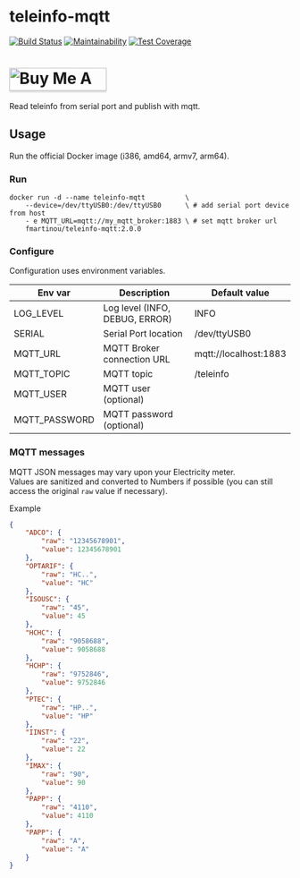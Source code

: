 # teleinfo-mqtt

  [![Build Status](https://travis-ci.org/fmartinou/teleinfo-mqtt.svg?branch=master)](https://travis-ci.org/fmartinou/teleinfo-mqtt)
  [![Maintainability](https://api.codeclimate.com/v1/badges/68abc62f1bd8a748273b/maintainability)](https://codeclimate.com/github/fmartinou/teleinfo-mqtt/maintainability)
  [![Test Coverage](https://api.codeclimate.com/v1/badges/68abc62f1bd8a748273b/test_coverage)](https://codeclimate.com/github/fmartinou/teleinfo-mqtt/test_coverage)
  
<a href="https://www.buymeacoffee.com/61rUNMm" target="_blank"><img src="https://www.buymeacoffee.com/assets/img/custom_images/orange_img.png" alt="Buy Me A Coffee" style="height: 41px !important;width: 174px !important;box-shadow: 0px 3px 2px 0px rgba(190, 190, 190, 0.5) !important;-webkit-box-shadow: 0px 3px 2px 0px rgba(190, 190, 190, 0.5) !important;" ></a>  
===========================================

Read teleinfo from serial port and publish with mqtt.

## Usage
Run the official Docker image (i386, amd64, armv7, arm64).

### Run
```
docker run -d --name teleinfo-mqtt          \
    --device=/dev/ttyUSB0:/dev/ttyUSB0      \ # add serial port device from host
    - e MQTT_URL=mqtt://my_mqtt_broker:1883 \ # set mqtt broker url
    fmartinou/teleinfo-mqtt:2.0.0
```

### Configure
Configuration uses environment variables.

| Env var       | Description                    | Default value          |
|---------------|--------------------------------|------------------------|
|LOG_LEVEL      | Log level (INFO, DEBUG, ERROR) | INFO                   |
|SERIAL         | Serial Port location           | /dev/ttyUSB0           |
|MQTT_URL       | MQTT Broker connection URL     | mqtt://localhost:1883  |
|MQTT_TOPIC     | MQTT topic                     | /teleinfo              |
|MQTT_USER      | MQTT user     (optional)       |                        |
|MQTT_PASSWORD  | MQTT password (optional)       |                        |

### MQTT messages
MQTT JSON messages may vary upon your Electricity meter.  
Values are sanitized and converted to Numbers if possible (you can still access the original `raw` value if necessary).

Example
```json
{
    "ADCO": {
        "raw": "12345678901",
        "value": 12345678901
    },
    "OPTARIF": {
        "raw": "HC..",
        "value": "HC"
    },
    "ISOUSC": {
        "raw": "45",
        "value": 45
    },
    "HCHC": {
        "raw": "9058688",
        "value": 9058688
    },
    "HCHP": {
        "raw": "9752846",
        "value": 9752846
    },
    "PTEC": {
        "raw": "HP..",
        "value": "HP"
    },
    "IINST": {
        "raw": "22",
        "value": 22
    },
    "IMAX": {
        "raw": "90",
        "value": 90
    },
    "PAPP": {
        "raw": "4110",
        "value": 4110
    },
    "PAPP": {
        "raw": "A",
        "value": "A"
    }
}
```
